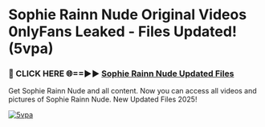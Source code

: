 # Sophie Rainn Nude Original Videos 0nlyFans Leaked - Files Updated! (5vpa)

<h3>🔴 CLICK HERE 🌐==►► <a href="https://tinyurl.com/yrmya6cz" rel="nofollow">Sophie Rainn Nude Updated Files</a></h3>

Get Sophie Rainn Nude and all content. Now you can access all videos and pictures of Sophie Rainn Nude. New Updated Files 2025!

[![5vpa](https://i.imgur.com/FMdXYCs.gif)](https://tinyurl.com/yrmya6cz)
